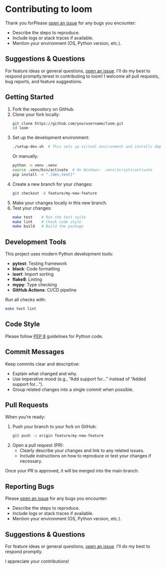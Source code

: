 # Contributing to loom

Thank you forPlease [open an issue](https://github.com/tTrmc/loom/issues) for any bugs you encounter:
- Describe the steps to reproduce.
- Include logs or stack traces if available.
- Mention your environment (OS, Python version, etc.).

## Suggestions & Questions

For feature ideas or general questions, [open an issue](https://github.com/tTrmc/loom/issues). I'll do my best to respond promptly.terest in contributing to loom! I welcome all pull requests, bug reports, and feature suggestions.

## Getting Started

1. Fork the repository on GitHub.
2. Clone your fork locally:
   ```bash
   git clone https://github.com/yourusername/loom.git
   cd loom
   ```
3. Set up the development environment:
   ```bash
   ./setup-dev.sh  # This sets up virtual environment and installs dependencies
   ```
   Or manually:
   ```bash
   python -m venv .venv
   source .venv/bin/activate  # On Windows: .venv\Scripts\activate
   pip install -e ".[dev,test]"
   ```
4. Create a new branch for your changes:
   ```bash
   git checkout -b feature/my-new-feature
   ```
5. Make your changes locally in this new branch.
6. Test your changes:
   ```bash
   make test    # Run the test suite
   make lint    # Check code style
   make build   # Build the package
   ```

## Development Tools

This project uses modern Python development tools:
- **pytest**: Testing framework
- **black**: Code formatting
- **isort**: Import sorting
- **flake8**: Linting
- **mypy**: Type checking
- **GitHub Actions**: CI/CD pipeline

Run all checks with:
```bash
make test lint
```

## Code Style

Please follow [PEP 8](https://peps.python.org/pep-0008/) guidelines for Python code.

## Commit Messages

Keep commits clear and descriptive:
- Explain what changed and why.  
- Use imperative mood (e.g., “Add support for…” instead of “Added support for…”).  
- Group related changes into a single commit when possible.

## Pull Requests

When you’re ready:
1. Push your branch to your fork on GitHub:
   ```bash
   git push -u origin feature/my-new-feature
   ```
2. Open a pull request (PR):
   - Clearly describe your changes and link to any related issues.
   - Include instructions on how to reproduce or test your changes if necessary.

Once your PR is approved, it will be merged into the main branch.

## Reporting Bugs

Please [open an issue](https://github.com/<yourusername>/loom/issues) for any bugs you encounter:
- Describe the steps to reproduce.
- Include logs or stack traces if available.
- Mention your environment (OS, Python version, etc.).

## Suggestions & Questions

For feature ideas or general questions, [open an issue](https://github.com/<yourusername>/loom/issues). I’ll do my best to respond promptly.

I appreciate your contributions!
